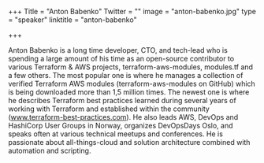 +++
Title = "Anton Babenko"
Twitter = ""
image = "anton-babenko.jpg"
type = "speaker"
linktitle = "anton-babenko"

+++

Anton Babenko is a long time developer, CTO, and tech-lead who is spending a large amount of his time as an open-source contributor to various Terraform & AWS projects, terraform-aws-modules, modules.tf and a few others. The most popular one is where he manages a collection of verified Terraform AWS modules (terraform-aws-modules on GitHub) which is being downloaded more than 1,5 million times. The newest one is where he describes Terraform best practices learned during several years of working with Terraform and established within the community (www.terraform-best-practices.com). He also leads AWS, DevOps and HashiCorp User Groups in Norway, organizes DevOpsDays Oslo, and speaks often at various technical meetups and conferences. He is passionate about all-things-cloud and solution architecture combined with automation and scripting.
